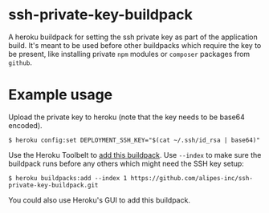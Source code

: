 # ssh-private-key-buildpack

A heroku buildpack for setting the ssh private key as part of the application build. It's meant to be used before other buildpacks which require the key to be present, like installing private `npm` modules or `composer` packages from `github`.

# Example usage

Upload the private key to heroku (note that the key needs to be base64 encoded).

``` sh-session
$ heroku config:set DEPLOYMENT_SSH_KEY="$(cat ~/.ssh/id_rsa | base64)"
```

Use the Heroku Toolbelt to
[add this buildpack](https://devcenter.heroku.com/articles/using-multiple-buildpacks-for-an-app#adding-a-buildpack).
Use `--index` to make sure the buildpack runs before any others which might need
the SSH key setup:

``` sh-session
$ heroku buildpacks:add --index 1 https://github.com/alipes-inc/ssh-private-key-buildpack.git
```

You could also use Heroku's GUI to add this buildpack.

